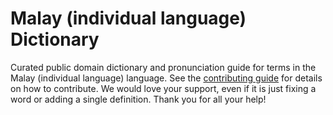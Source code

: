 
# Malay (individual language) Dictionary

Curated public domain dictionary and pronunciation guide for terms in the Malay (individual language) language. See the [contributing guide](https://github.com/drumworkteam/term/blob/make/.github/contributing.md) for details on how to contribute. We would love your support, even if it is just fixing a word or adding a single definition. Thank you for all your help!